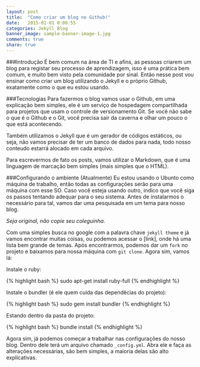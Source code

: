 ```yaml
---
layout: post
title:  "Como criar um blog no Github!"
date:   2015-01-01 0:00:55
categories: Jekyll Blog
banner_image: sample-banner-image-1.jpg
comments: true
share: true
---
```

###Introdução
É bem comum na área de TI e afins, as pessoas criarem um blog para registar seu processo de aprendizagem, isso é uma prática bem comum, e muito bem visto pela comunidade por sinal. Então nesse post vou ensinar como criar um blog utilizando o Jekyll e o próprio Github, exatamente como o que eu estou usando.

###Tecnologias
Para fazermos o blog vamos usar o Github, em uma explicação bem simples, ele é um serviço de hospedagem compartilhada para projetos que usam o controle de versionamento Git. Se você não sabe o que é o Github e o Git, você precisa sair da caverna e olhar um pouco o que está acontecendo.

Também utilizamos o Jekyll que é um gerador de códigos estáticos, ou seja, não vamos precisar de ter um banco de dados para nada, todo nosso conteudo estarrá alocado em cada arquivo.

Para escrevermos de fato os posts, vamos utilizar o Markdown, que é uma linguagem de marcação bem simples (mais simples que o HTML).

###Configurando o ambiente
(Atualmente) Eu estou usando o Ubunto como máquina de trabalho, então todas as configurações serão para uma máquina com esse SO. Caso você esteja usando outro, indico que você siga os passos tentando adequar para o seu sistema. Antes de instalarmos o necessário para tal, vamos dar uma pesquisada em um tema para nosso blog. 

*Seja original, não copie seu coleguinha.*

Com uma simples busca no google com a palavra chave `jekyll theme` e já vamos encontrar muitas coisas, ou podemos acessar o [link], onde há uma lista bem grande de temas. Após encontrarmos, podemos dar um `fork` no projeto e baixamos para nossa máquina com `git clone`. Agora sim, vamos lá:

Instale o ruby:

{% highlight bash %}
sudo apt-get install ruby-full
{% endhighlight %}

Instale o bundler (é ele quem cuida das dependêcias do projeto):

{% highlight bash %}
sudo gem install bundler
{% endhighlight %}

Estando dentro da pasta do projeto:

{% highlight bash %}
bundle install
{% endhighlight %}

Agora sim, já podemos começar a trabalhar nas configurações do nosso blog. Dentro dele terá um arquivo chamado `_config.yml`. Abra ele e faça as alterações necessárias, são bem simples, a maioria delas são alto explicativas.

